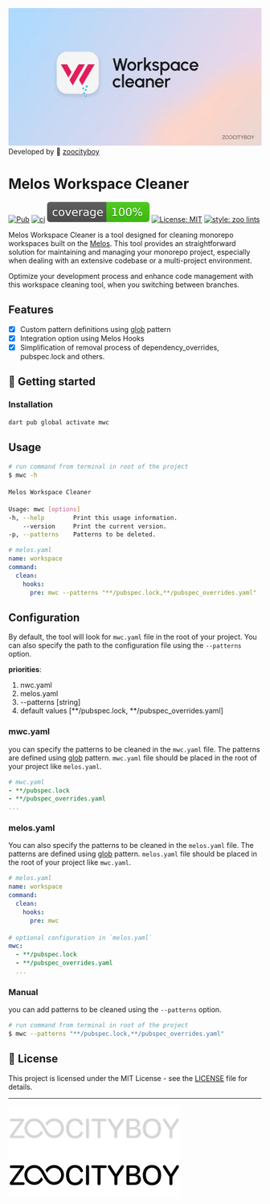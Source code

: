 ![alt text](https://raw.githubusercontent.com/zoocityboy/melos_workspace_cleaner/main/assets/workspace_cleaner.webp "Resoure")
Developed by 🦏 [zoocityboy][zoocityboy_link]
# Melos Workspace Cleaner

[![Pub](https://img.shields.io/pub/v/mwc.svg)](https://pub.dev/packages/mwc)
[![ci](https://github.com/zoocityboy/melos_workspace_cleaner/actions/workflows/dart.yml/badge.svg)](https://github.com/zoocityboy/melos_workspace_cleaner/actions)
[![coverage](https://raw.githubusercontent.com/zoocityboy/melos_workspace_cleaner/main/coverage_badge.svg)](https://github.com/zoocityboy/melos_workspace_cleaner/actions)
[![License: MIT](https://img.shields.io/badge/license-MIT-purple.svg)](https://opensource.org/licenses/MIT)
[![style: zoo lints](https://img.shields.io/badge/style-zoo_lints-3EB489.svg)](https://pub.dev/packages/zoo_lints)

Melos Workspace Cleaner is a tool designed for cleaning monorepo workspaces built on the [Melos](https://melos.invertase.dev/~melos-latest).
This tool provides an straightforward solution for maintaining and managing your monorepo project,
especially when dealing with an extensive codebase or a multi-project environment.

Optimize your development process and enhance code management with
this workspace cleaning tool, when you switching between branches.

## Features

- [X] Custom pattern definitions using [glob](https://pub.dev/packages/glob) pattern
- [X] Integration option using Melos Hooks
- [X] Simplification of removal process of dependency_overrides, pubspec.lock and others.

## 🚀  Getting started

### Installation

```bash
dart pub global activate mwc
```

## Usage

```bash
# run command from terminal in root of the project
$ mwc -h

Melos Workspace Cleaner

Usage: mwc [options]
-h, --help        Print this usage information.
    --version     Print the current version.
-p, --patterns    Patterns to be deleted.
```



```yaml
# melos.yaml
name: workspace
command:
  clean:
    hooks:
      pre: mwc --patterns "**/pubspec.lock,**/pubspec_overrides.yaml"
```

## Configuration

By default, the tool will look for `mwc.yaml` file in the root of your project.
You can also specify the path to the configuration file using the `--patterns` option.

**priorities**:
1. nwc.yaml
2. melos.yaml
3. --patterns [string]
4. default values [**/pubspec.lock, **/pubspec_overrides.yaml]


### mwc.yaml

you can specify the patterns to be cleaned in the `mwc.yaml` file. The patterns are defined using [glob](https://pub.dev/packages/glob) pattern.
`mwc.yaml` file should be placed in the root of your project like `melos.yaml`.

```yaml
# mwc.yaml
- **/pubspec.lock
- **/pubspec_overrides.yaml
...   
```

### melos.yaml 

You can also specify the patterns to be cleaned in the `melos.yaml` file. The patterns are defined using [glob](https://pub.dev/packages/glob) pattern.
`melos.yaml` file should be placed in the root of your project like `mwc.yaml`.

```yaml
# melos.yaml
name: workspace
command:
  clean:
    hooks:
      pre: mwc

# optional configuration in `melos.yaml`
mwc:
  - **/pubspec.lock
  - **/pubspec_overrides.yaml
  ...  
```
### Manual

you can add patterns to be cleaned using the `--patterns` option.

```bash
# run command from terminal in root of the project
$ mwc --patterns "**/pubspec.lock,**/pubspec_overrides.yaml"
```

## 📝 License

This project is licensed under the MIT License - see the [LICENSE](LICENSE) file for details.

-------------------
[![zoocityboy][logo_white]][zoocityboy_link_dark]
[![zoocityboy][logo_black]][zoocityboy_link_light]


[logo_black]:https://raw.githubusercontent.com/zoocityboy/zoo_brand/main/styles/README/zoocityboy_dark.png#gh-light-mode-only
[logo_white]: https://raw.githubusercontent.com/zoocityboy/zoo_brand/main/styles/README/zoocityboy_light.png#gh-dark-mode-only
[zoocityboy_link]: https://github.com/zoocityboy
[zoocityboy_link_dark]: https://github.com/zoocityboy#gh-dark-mode-only
[zoocityboy_link_light]: https://github.com/zoocityboy#gh-light-mode-only
